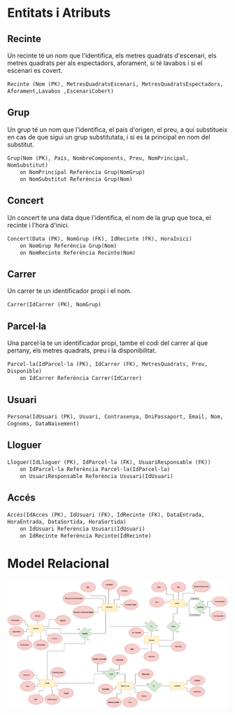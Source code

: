 # Entitats i Atributs

## Recinte
Un recinte té un nom que l'identifica, els metres quadrats d'escenari, els metres quadrats per als espectadors, aforament, si té lavabos i si el escenari es covert.    

    Recinte (Nom (PK), MetresQuadratsEscenari, MetresQuadratsEspectadors, Aforament,Lavabos ,EscenariCobert)

## Grup
Un grup té un nom que l'identifica, el pais d'origen, el preu, a qui substitueix en cas de que sigui un grup substitutata, i si es la principal en nom del substitut.    

    Grup(Nom (PK), País, NombreComponents, Preu, NomPrincipal, NomSubstitut)
        on NomPrincipal Referència Grup(NomGrup)
        on NomSubstitut Referència Grup(Nom)

## Concert
Un concert te una data dque l'identifica, el nom de la grup que toca, el recinte i l'hora d'inici.   

    Concert(Data (PK), NomGrup (FK), IdRecinte (FK), HoraInici)
        on NomGrup Referència Grup(Nom)
        on NomRecinte Referència Recinte(Nom)

## Carrer
Un carrer te un identificador propi i el nom.  

    Carrer(IdCarrer (PK), NomGrup)

## Parcel·la
Una parcel·la te un identificador propi, tambe el codi del carrer al que pertany, els metres quadrats, preu i la disponibilitat.  

    Parcel·la(IdParcel·la (PK), IdCarrer (FK), MetresQuadrats, Preu, Disponible)
        on IdCarrer Referència Carrer(IdCarrer)


## Usuari
    Persona(IdUsuari (PK), Usuari, Contrasenya, DniPassaport, Email, Nom, Cognoms, DataNaixement)

## Lloguer
    Lloguer(IdLloguer (PK), IdParcel·la (FK), UsuariResponsable (FK))
        on IdParcel·la Referència Parcel·la(IdParcel·la)
        on UsuariResponsable Referència Ususari(IdUsuari)


## Accés
    Accés(IdAcces (PK), IdUsuari (FK), IdRecinte (FK), DataEntrada, HoraEntrada, DataSortida, HoraSortida)
        on IdUsuari Referència Ususari(IdUsuari)
        on IdRecinte Referència Recinte(IdRecinte)

# Model Relacional

<a href="./DissenyDDBB.jpg">
    <img src="./DissenyDDBB.jpg" alt="Model Relacional">
</a>